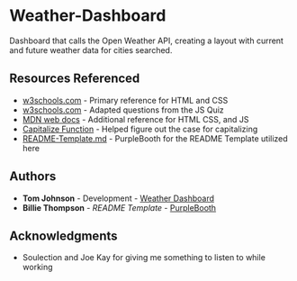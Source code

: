 # Weather-Dashboard
Dashboard that calls the Open Weather API, creating a layout with current and future weather data for cities searched.

## Resources Referenced

* [w3schools.com](https://www.w3schools.com/default.asp) - Primary reference for HTML and CSS
* [w3schools.com](https://www.w3schools.com/default.asp) - Adapted questions from the JS Quiz
* [MDN web docs](https://developer.mozilla.org/en-US/docs/Web/Reference) - Additional reference for HTML CSS, and JS
* [Capitalize Function](https://stackoverflow.com/a/38530325/13118668) - Helped figure out the case for capitalizing
* [README-Template.md](https://gist.github.com/PurpleBooth/109311bb0361f32d87a2) - PurpleBooth for the README Template utilized here


## Authors

* **Tom Johnson** - Development - [Weather Dashboard](#)
* **Billie Thompson** - *README Template* - [PurpleBooth](https://github.com/PurpleBooth)



## Acknowledgments
* Soulection and Joe Kay for giving me something to listen to while working

